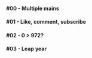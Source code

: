 #### #00 - Multiple mains

#### #01 - Like, comment, subscribe

#### #02 - 0 > 972?

#### #03 - Leap year
